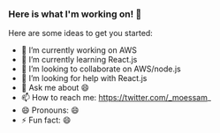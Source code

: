 ### Here is what I'm working on! 👋


Here are some ideas to get you started:

- 🔭 I’m currently working on AWS
- 🌱 I’m currently learning React.js
- 👯 I’m looking to collaborate on AWS/node.js
- 🤔 I’m looking for help with React.js
- 💬 Ask me about 😄
- 📫 How to reach me: https://twitter.com/_moessam_
- 😄 Pronouns: 😄
- ⚡ Fun fact: 😄
